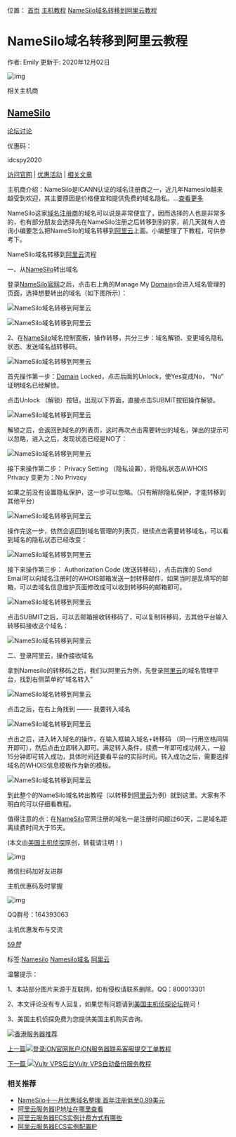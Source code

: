 位置： [首页](https://www.idcspy.com/) [主机教程](https://www.idcspy.com/jc/) [NameSilo域名转移到阿里云教程](https://www.idcspy.com/namesilo-22169.html)

# NameSilo域名转移到阿里云教程

作者: Emily 更新于: 2020年12月02日

![img](https://www.idcspy.com/wp-content/uploads/2020/08/Namesilo-90.png)

相关主机商

## [NameSilo](https://www.idcspy.com/namesilo.html)

[论坛讨论](http://bbs.idcspy.com/forum-63-1.html)

优惠码：

idcspy2020

[访问官网](https://go.idcspy.com/www.namesilo.com/) | [优惠活动](https://www.idcspy.com/9598.html) | [相关文章](https://www.idcspy.com/tag/namesilo)

主机商介绍：NameSilo是ICANN认证的域名注册商之一，近几年Namesilo越来越受到欢迎，其主要原因是价格便宜和提供免费的域名隐私。...[查看更多](https://www.idcspy.com/namesilo.html)

NameSilo这家[域名注册商](https://www.idcspy.com/domain-name.html)的域名可以说是非常便宜了，因而选择的人也是非常多的，也有部分朋友会选择先在NameSilo注册之后转移到别的家，前几天就有人咨询小编要怎么把NameSilo的域名转移到[阿里云](https://go.idcspy.com/www.aliyun.com/)上面。小编整理了下教程，可供参考下。

NameSilo域名转移到[阿里云](https://go.idcspy.com/www.aliyun.com/)流程

一、从[NameSilo](https://go.idcspy.com/www.namesilo.com/)转出域名

登录[NameSilo官网](https://go.idcspy.com/www.namesilo.com/)之后，点击右上角的Manage My [Domain](https://go.idcspy.com/www.domain.com/)s会进入域名管理的页面，选择想要转出的域名（如下图所示）：

![NameSilo域名转移到阿里云](https://www.idcspy.com/wp-content/uploads/2020/12/namesilo1.jpg)

![NameSilo域名转移到阿里云](https://www.idcspy.com/wp-content/uploads/2020/12/namesilo2.jpg)

2、在[NameSilo](https://www.idcspy.com/namesilo.html)域名控制面板，操作转移，共分三步：域名解锁、变更域名隐私状态、发送域名战转移码。

![NameSilo域名转移到阿里云](https://www.idcspy.com/wp-content/uploads/2020/12/namesilo4.jpg)

首先操作第一步：[Domain](https://go.idcspy.com/www.domain.com/) Locked，点击后面的Unlock，使Yes变成No， “No” 证明域名已经解锁。

点击Unlock （解锁）按钮，出现以下界面，直接点击SUBMIT按钮操作解锁。

![NameSilo域名转移到阿里云](https://www.idcspy.com/wp-content/uploads/2020/12/namesilo5.jpg)

解锁之后，会返回到域名的列表页，这时再次点击需要转出的域名，弹出的提示可以忽略，进入之后，发现状态已经是NO了：

![NameSilo域名转移到阿里云](https://www.idcspy.com/wp-content/uploads/2020/12/namesilo6.jpg)

接下来操作第二步： Privacy Setting （隐私设置），将隐私状态从WHOIS Privacy 变更为：No Privacy

如果之前没有设置隐私保护，这一步可以忽略。（只有解除隐私保护，才能转移到其他平台）

![NameSilo域名转移到阿里云](https://www.idcspy.com/wp-content/uploads/2020/12/namesilo7.jpg)

操作完这一步，依然会返回到域名管理的列表页，继续点击需要转移域名，可以看到域名的隐私状态已经改变：

![NameSilo域名转移到阿里云](https://www.idcspy.com/wp-content/uploads/2020/12/namesilo8.jpg)

接下来操作第三步： Authorization Code (发送转移码），点击后面的 Send Email可以向域名注册时的WHOIS邮箱发送一封转移邮件，如果当时是乱填写的邮箱，可以去域名信息维护页面修改成可以收到转移码的邮箱即可。

![NameSilo域名转移到阿里云](https://www.idcspy.com/wp-content/uploads/2020/12/namesilo9.jpg)

点击SUBMIT之后，可以去邮箱接收转移码了，可以复制转移码，去其他平台输入转移码接收这个域名：

![NameSilo域名转移到阿里云](https://www.idcspy.com/wp-content/uploads/2020/12/namesilo10.jpg)

二、登录阿里云，操作接收域名

拿到Namesilo的转移码之后，我们以阿里云为例，先登录[阿里云](https://go.idcspy.com/www.aliyun.com/)的域名管理平台，找到右侧菜单的“域名转入”

![NameSilo域名转移到阿里云](https://www.idcspy.com/wp-content/uploads/2020/12/namesilo11.jpg)

点击之后，在右上角找到 ——- 我要转入域名

![NameSilo域名转移到阿里云](https://www.idcspy.com/wp-content/uploads/2020/12/namesilo12.jpg)

点击之后，进入转入域名的操作，在输入框输入域名+转移码 （同一行用空格间隔开即可），然后点击立即转入即可。满足转入条件，续费一年即可成功转入，一般15分钟即可转入成功，具体时间还要看平台的实际时间。转入成功之后，需要选择域名的WHOIS信息模板作为新的模板。

![NameSilo域名转移到阿里云](https://www.idcspy.com/wp-content/uploads/2020/12/namesilo13.jpg)

到此整个的NameSilo域名转出教程（以转移到[阿里云](https://go.idcspy.com/www.aliyun.com/)为例）就到这里。大家有不明白的可以仔细看教程。

值得注意的点：在[NameSilo](https://go.idcspy.com/www.namesilo.com/)官网注册的域名一是注册时间超过60天，二是域名距离续费时间大于15天。

(本文由[美国主机侦探](https://www.idcspy.com/)原创，转载请注明！)

![img](https://www.idcspy.com/wp-content/themes/dameiti/images/ewm.jpg)

微信扫码加好友进群

主机优惠码及时掌握

![img](https://www.idcspy.com/wp-content/themes/dameiti/images/qq.jpg)

QQ群号：164393063

主机优惠发布与交流

[ 59*赞*](https://www.idcspy.com/wp-admin/admin-ajax.php?action=process_simple_like&post_id=22169&nonce=337083410d&is_comment=0&disabled=true)

标签:[Namesilo](https://www.idcspy.com/tag/namesilo) [Namesilo域名](https://www.idcspy.com/tag/namesilo域名) [阿里云](https://www.idcspy.com/tag/阿里云)

温馨提示：

1、本站部分图片来源于互联网，如有侵权请联系删除。QQ：800013301

2、本文评论没有专人回复，如果您有问题请到[美国主机侦探论坛](http://bbs.idcspy.com/)提问！

3、美国主机侦探免费为您提供美国主机购买咨询。

[![香港服务器推荐](https://www.idcspy.com/wp-content/uploads/2021/04/megalayer.png)](https://www.idcspy.com/megalayer.html)

[ 上一篇![登录iON官网账户](https://www.idcspy.com/wp-content/uploads/2020/12/ion1.png)iON服务器联系客服提交工单教程](https://www.idcspy.com/ion-22142.html)

[下一篇 ![Vultr VPS后台](https://www.idcspy.com/wp-content/uploads/2020/12/vuback-5.jpg)Vultr VPS自动备份服务教程 ](https://www.idcspy.com/vultr-22413.html)

### 相关推荐

- [NameSilo十一月优惠域名整理 首年注册低至0.99美元](https://www.idcspy.com/40985.html)
- [阿里云服务器IP地址在哪里查看](https://www.idcspy.com/40876.html)
- [阿里云服务器ECS实例计费方式有哪些](https://www.idcspy.com/40766.html)
- [阿里云服务器ECS实例配置IP](https://www.idcspy.com/40414.html)